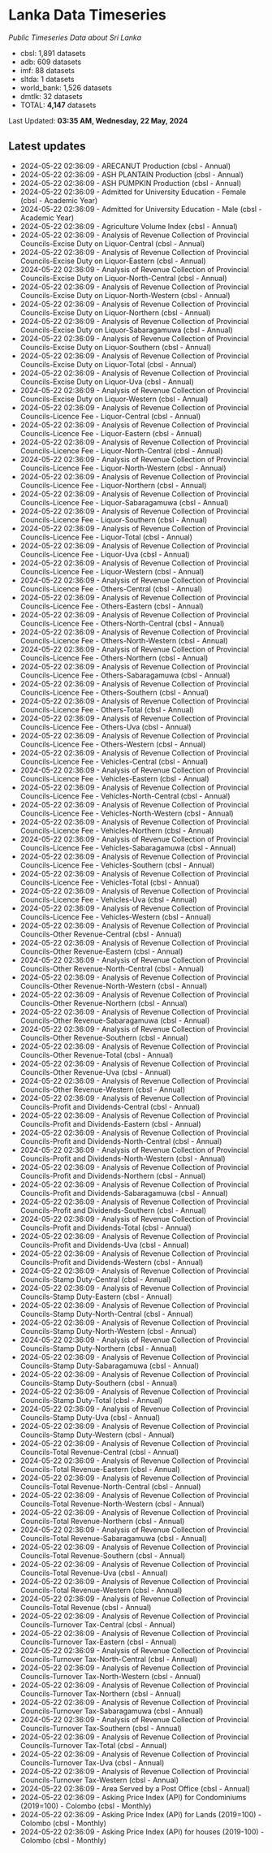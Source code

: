 # Lanka Data Timeseries
*Public Timeseries Data about Sri Lanka*

* cbsl: 1,891 datasets
* adb: 609 datasets
* imf: 88 datasets
* sltda: 1 datasets
* world_bank: 1,526 datasets
* dmtlk: 32 datasets
* TOTAL: **4,147** datasets

Last Updated: **03:35 AM, Wednesday, 22 May, 2024**

## Latest updates

* 2024-05-22 02:36:09 - ARECANUT Production (cbsl - Annual)
* 2024-05-22 02:36:09 - ASH PLANTAIN Production (cbsl - Annual)
* 2024-05-22 02:36:09 - ASH PUMPKIN Production (cbsl - Annual)
* 2024-05-22 02:36:09 - Admitted for University Education - Female (cbsl - Academic Year)
* 2024-05-22 02:36:09 - Admitted for University Education - Male (cbsl - Academic Year)
* 2024-05-22 02:36:09 - Agriculture Volume Index (cbsl - Annual)
* 2024-05-22 02:36:09 - Analysis of Revenue Collection of Provincial Councils-Excise Duty on Liquor-Central (cbsl - Annual)
* 2024-05-22 02:36:09 - Analysis of Revenue Collection of Provincial Councils-Excise Duty on Liquor-Eastern (cbsl - Annual)
* 2024-05-22 02:36:09 - Analysis of Revenue Collection of Provincial Councils-Excise Duty on Liquor-North-Central (cbsl - Annual)
* 2024-05-22 02:36:09 - Analysis of Revenue Collection of Provincial Councils-Excise Duty on Liquor-North-Western (cbsl - Annual)
* 2024-05-22 02:36:09 - Analysis of Revenue Collection of Provincial Councils-Excise Duty on Liquor-Northern (cbsl - Annual)
* 2024-05-22 02:36:09 - Analysis of Revenue Collection of Provincial Councils-Excise Duty on Liquor-Sabaragamuwa (cbsl - Annual)
* 2024-05-22 02:36:09 - Analysis of Revenue Collection of Provincial Councils-Excise Duty on Liquor-Southern (cbsl - Annual)
* 2024-05-22 02:36:09 - Analysis of Revenue Collection of Provincial Councils-Excise Duty on Liquor-Total (cbsl - Annual)
* 2024-05-22 02:36:09 - Analysis of Revenue Collection of Provincial Councils-Excise Duty on Liquor-Uva (cbsl - Annual)
* 2024-05-22 02:36:09 - Analysis of Revenue Collection of Provincial Councils-Excise Duty on Liquor-Western (cbsl - Annual)
* 2024-05-22 02:36:09 - Analysis of Revenue Collection of Provincial Councils-Licence Fee - Liquor-Central (cbsl - Annual)
* 2024-05-22 02:36:09 - Analysis of Revenue Collection of Provincial Councils-Licence Fee - Liquor-Eastern (cbsl - Annual)
* 2024-05-22 02:36:09 - Analysis of Revenue Collection of Provincial Councils-Licence Fee - Liquor-North-Central (cbsl - Annual)
* 2024-05-22 02:36:09 - Analysis of Revenue Collection of Provincial Councils-Licence Fee - Liquor-North-Western (cbsl - Annual)
* 2024-05-22 02:36:09 - Analysis of Revenue Collection of Provincial Councils-Licence Fee - Liquor-Northern (cbsl - Annual)
* 2024-05-22 02:36:09 - Analysis of Revenue Collection of Provincial Councils-Licence Fee - Liquor-Sabaragamuwa (cbsl - Annual)
* 2024-05-22 02:36:09 - Analysis of Revenue Collection of Provincial Councils-Licence Fee - Liquor-Southern (cbsl - Annual)
* 2024-05-22 02:36:09 - Analysis of Revenue Collection of Provincial Councils-Licence Fee - Liquor-Total (cbsl - Annual)
* 2024-05-22 02:36:09 - Analysis of Revenue Collection of Provincial Councils-Licence Fee - Liquor-Uva (cbsl - Annual)
* 2024-05-22 02:36:09 - Analysis of Revenue Collection of Provincial Councils-Licence Fee - Liquor-Western (cbsl - Annual)
* 2024-05-22 02:36:09 - Analysis of Revenue Collection of Provincial Councils-Licence Fee - Others-Central (cbsl - Annual)
* 2024-05-22 02:36:09 - Analysis of Revenue Collection of Provincial Councils-Licence Fee - Others-Eastern (cbsl - Annual)
* 2024-05-22 02:36:09 - Analysis of Revenue Collection of Provincial Councils-Licence Fee - Others-North-Central (cbsl - Annual)
* 2024-05-22 02:36:09 - Analysis of Revenue Collection of Provincial Councils-Licence Fee - Others-North-Western (cbsl - Annual)
* 2024-05-22 02:36:09 - Analysis of Revenue Collection of Provincial Councils-Licence Fee - Others-Northern (cbsl - Annual)
* 2024-05-22 02:36:09 - Analysis of Revenue Collection of Provincial Councils-Licence Fee - Others-Sabaragamuwa (cbsl - Annual)
* 2024-05-22 02:36:09 - Analysis of Revenue Collection of Provincial Councils-Licence Fee - Others-Southern (cbsl - Annual)
* 2024-05-22 02:36:09 - Analysis of Revenue Collection of Provincial Councils-Licence Fee - Others-Total (cbsl - Annual)
* 2024-05-22 02:36:09 - Analysis of Revenue Collection of Provincial Councils-Licence Fee - Others-Uva (cbsl - Annual)
* 2024-05-22 02:36:09 - Analysis of Revenue Collection of Provincial Councils-Licence Fee - Others-Western (cbsl - Annual)
* 2024-05-22 02:36:09 - Analysis of Revenue Collection of Provincial Councils-Licence Fee - Vehicles-Central (cbsl - Annual)
* 2024-05-22 02:36:09 - Analysis of Revenue Collection of Provincial Councils-Licence Fee - Vehicles-Eastern (cbsl - Annual)
* 2024-05-22 02:36:09 - Analysis of Revenue Collection of Provincial Councils-Licence Fee - Vehicles-North-Central (cbsl - Annual)
* 2024-05-22 02:36:09 - Analysis of Revenue Collection of Provincial Councils-Licence Fee - Vehicles-North-Western (cbsl - Annual)
* 2024-05-22 02:36:09 - Analysis of Revenue Collection of Provincial Councils-Licence Fee - Vehicles-Northern (cbsl - Annual)
* 2024-05-22 02:36:09 - Analysis of Revenue Collection of Provincial Councils-Licence Fee - Vehicles-Sabaragamuwa (cbsl - Annual)
* 2024-05-22 02:36:09 - Analysis of Revenue Collection of Provincial Councils-Licence Fee - Vehicles-Southern (cbsl - Annual)
* 2024-05-22 02:36:09 - Analysis of Revenue Collection of Provincial Councils-Licence Fee - Vehicles-Total (cbsl - Annual)
* 2024-05-22 02:36:09 - Analysis of Revenue Collection of Provincial Councils-Licence Fee - Vehicles-Uva (cbsl - Annual)
* 2024-05-22 02:36:09 - Analysis of Revenue Collection of Provincial Councils-Licence Fee - Vehicles-Western (cbsl - Annual)
* 2024-05-22 02:36:09 - Analysis of Revenue Collection of Provincial Councils-Other Revenue-Central (cbsl - Annual)
* 2024-05-22 02:36:09 - Analysis of Revenue Collection of Provincial Councils-Other Revenue-Eastern (cbsl - Annual)
* 2024-05-22 02:36:09 - Analysis of Revenue Collection of Provincial Councils-Other Revenue-North-Central (cbsl - Annual)
* 2024-05-22 02:36:09 - Analysis of Revenue Collection of Provincial Councils-Other Revenue-North-Western (cbsl - Annual)
* 2024-05-22 02:36:09 - Analysis of Revenue Collection of Provincial Councils-Other Revenue-Northern (cbsl - Annual)
* 2024-05-22 02:36:09 - Analysis of Revenue Collection of Provincial Councils-Other Revenue-Sabaragamuwa (cbsl - Annual)
* 2024-05-22 02:36:09 - Analysis of Revenue Collection of Provincial Councils-Other Revenue-Southern (cbsl - Annual)
* 2024-05-22 02:36:09 - Analysis of Revenue Collection of Provincial Councils-Other Revenue-Total (cbsl - Annual)
* 2024-05-22 02:36:09 - Analysis of Revenue Collection of Provincial Councils-Other Revenue-Uva (cbsl - Annual)
* 2024-05-22 02:36:09 - Analysis of Revenue Collection of Provincial Councils-Other Revenue-Western (cbsl - Annual)
* 2024-05-22 02:36:09 - Analysis of Revenue Collection of Provincial Councils-Profit and Dividends-Central (cbsl - Annual)
* 2024-05-22 02:36:09 - Analysis of Revenue Collection of Provincial Councils-Profit and Dividends-Eastern (cbsl - Annual)
* 2024-05-22 02:36:09 - Analysis of Revenue Collection of Provincial Councils-Profit and Dividends-North-Central (cbsl - Annual)
* 2024-05-22 02:36:09 - Analysis of Revenue Collection of Provincial Councils-Profit and Dividends-North-Western (cbsl - Annual)
* 2024-05-22 02:36:09 - Analysis of Revenue Collection of Provincial Councils-Profit and Dividends-Northern (cbsl - Annual)
* 2024-05-22 02:36:09 - Analysis of Revenue Collection of Provincial Councils-Profit and Dividends-Sabaragamuwa (cbsl - Annual)
* 2024-05-22 02:36:09 - Analysis of Revenue Collection of Provincial Councils-Profit and Dividends-Southern (cbsl - Annual)
* 2024-05-22 02:36:09 - Analysis of Revenue Collection of Provincial Councils-Profit and Dividends-Total (cbsl - Annual)
* 2024-05-22 02:36:09 - Analysis of Revenue Collection of Provincial Councils-Profit and Dividends-Uva (cbsl - Annual)
* 2024-05-22 02:36:09 - Analysis of Revenue Collection of Provincial Councils-Profit and Dividends-Western (cbsl - Annual)
* 2024-05-22 02:36:09 - Analysis of Revenue Collection of Provincial Councils-Stamp Duty-Central (cbsl - Annual)
* 2024-05-22 02:36:09 - Analysis of Revenue Collection of Provincial Councils-Stamp Duty-Eastern (cbsl - Annual)
* 2024-05-22 02:36:09 - Analysis of Revenue Collection of Provincial Councils-Stamp Duty-North-Central (cbsl - Annual)
* 2024-05-22 02:36:09 - Analysis of Revenue Collection of Provincial Councils-Stamp Duty-North-Western (cbsl - Annual)
* 2024-05-22 02:36:09 - Analysis of Revenue Collection of Provincial Councils-Stamp Duty-Northern (cbsl - Annual)
* 2024-05-22 02:36:09 - Analysis of Revenue Collection of Provincial Councils-Stamp Duty-Sabaragamuwa (cbsl - Annual)
* 2024-05-22 02:36:09 - Analysis of Revenue Collection of Provincial Councils-Stamp Duty-Southern (cbsl - Annual)
* 2024-05-22 02:36:09 - Analysis of Revenue Collection of Provincial Councils-Stamp Duty-Total (cbsl - Annual)
* 2024-05-22 02:36:09 - Analysis of Revenue Collection of Provincial Councils-Stamp Duty-Uva (cbsl - Annual)
* 2024-05-22 02:36:09 - Analysis of Revenue Collection of Provincial Councils-Stamp Duty-Western (cbsl - Annual)
* 2024-05-22 02:36:09 - Analysis of Revenue Collection of Provincial Councils-Total Revenue-Central (cbsl - Annual)
* 2024-05-22 02:36:09 - Analysis of Revenue Collection of Provincial Councils-Total Revenue-Eastern (cbsl - Annual)
* 2024-05-22 02:36:09 - Analysis of Revenue Collection of Provincial Councils-Total Revenue-North-Central (cbsl - Annual)
* 2024-05-22 02:36:09 - Analysis of Revenue Collection of Provincial Councils-Total Revenue-North-Western (cbsl - Annual)
* 2024-05-22 02:36:09 - Analysis of Revenue Collection of Provincial Councils-Total Revenue-Northern (cbsl - Annual)
* 2024-05-22 02:36:09 - Analysis of Revenue Collection of Provincial Councils-Total Revenue-Sabaragamuwa (cbsl - Annual)
* 2024-05-22 02:36:09 - Analysis of Revenue Collection of Provincial Councils-Total Revenue-Southern (cbsl - Annual)
* 2024-05-22 02:36:09 - Analysis of Revenue Collection of Provincial Councils-Total Revenue-Uva (cbsl - Annual)
* 2024-05-22 02:36:09 - Analysis of Revenue Collection of Provincial Councils-Total Revenue-Western (cbsl - Annual)
* 2024-05-22 02:36:09 - Analysis of Revenue Collection of Provincial Councils-Total Revenue (cbsl - Annual)
* 2024-05-22 02:36:09 - Analysis of Revenue Collection of Provincial Councils-Turnover Tax-Central (cbsl - Annual)
* 2024-05-22 02:36:09 - Analysis of Revenue Collection of Provincial Councils-Turnover Tax-Eastern (cbsl - Annual)
* 2024-05-22 02:36:09 - Analysis of Revenue Collection of Provincial Councils-Turnover Tax-North-Central (cbsl - Annual)
* 2024-05-22 02:36:09 - Analysis of Revenue Collection of Provincial Councils-Turnover Tax-North-Western (cbsl - Annual)
* 2024-05-22 02:36:09 - Analysis of Revenue Collection of Provincial Councils-Turnover Tax-Northern (cbsl - Annual)
* 2024-05-22 02:36:09 - Analysis of Revenue Collection of Provincial Councils-Turnover Tax-Sabaragamuwa (cbsl - Annual)
* 2024-05-22 02:36:09 - Analysis of Revenue Collection of Provincial Councils-Turnover Tax-Southern (cbsl - Annual)
* 2024-05-22 02:36:09 - Analysis of Revenue Collection of Provincial Councils-Turnover Tax-Total (cbsl - Annual)
* 2024-05-22 02:36:09 - Analysis of Revenue Collection of Provincial Councils-Turnover Tax-Uva (cbsl - Annual)
* 2024-05-22 02:36:09 - Analysis of Revenue Collection of Provincial Councils-Turnover Tax-Western (cbsl - Annual)
* 2024-05-22 02:36:09 - Area Served by a Post Office (cbsl - Annual)
* 2024-05-22 02:36:09 - Asking Price Index (API) for Condominiums (2019=100) - Colombo (cbsl - Monthly)
* 2024-05-22 02:36:09 - Asking Price Index (API) for Lands (2019=100) - Colombo (cbsl - Monthly)
* 2024-05-22 02:36:09 - Asking Price Index (API) for houses (2019-100) - Colombo (cbsl - Monthly)
